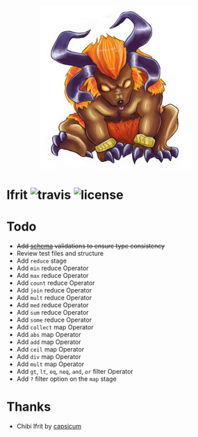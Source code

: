 <p align="center">
    <img src="./.github/ifrit.png">
</p>

Ifrit ![travis](https://travis-ci.org/KtorZ/ifrit.svg?style=flat-square) ![license](https://img.shields.io/badge/License-MPL_2.0-blue.svg?style=flat-square)
=========

# Todo

- ~~Add [schema](json-schema.org) validations to ensure type consistency~~
- Review test files and structure
- Add `reduce` stage
- Add `min` reduce Operator
- Add `max` reduce Operator
- Add `count` reduce Operator
- Add `join` reduce Operator
- Add `mult` reduce Operator
- Add `med` reduce Operator
- Add `sum` reduce Operator
- Add `some` reduce Operator
- Add `collect` map Operator
- Add `abs` map Operator
- Add `add` map Operator
- Add `ceil` map Operator
- Add `div` map Operator
- Add `mult` map Operator
- Add `gt`, `lt`, `eq`, `neq`, `and`, `or` filter Operator
- Add `?` filter option on the `map` stage

# Thanks

- Chibi Ifrit by [capsicum](http://capsicum.deviantart.com/)
